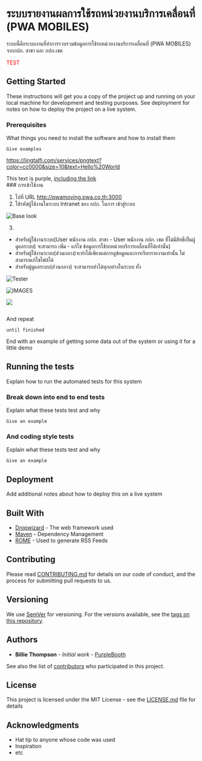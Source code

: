 # ระบบรายงานผลการใช้รถหน่วยงานบริการเคลื่อนที่ (PWA MOBILES)

ระบบนี้คือระบบงานที่ทำการรวบรวมข้อมูลการใช้รถหน่วยงานบริการเคลื่อนที่ (PWA MOBILES) จากกปภ. สาขา และ กปภ.เขต

<span style="color:red">TEST</span>
## Getting Started

These instructions will get you a copy of the project up and running on your local machine for development and testing purposes. See deployment for notes on how to deploy the project on a live system.

### Prerequisites

What things you need to install the software and how to install them
 
```
Give examples
```

https://lingtalfi.com/services/pngtext?color=cc0000&size=10&text=Hello%20World

<div class="text-purple">
  This text is purple, <a href="#" class="text-inherit">including the link</a>
</div>
### การเข้าใช้งาน

1. ไปที่ URL http://pwamoving.pwa.co.th:3000 
2. ใช้รหัสผู้ใช้งานในระบบ Intranet ของ กปภ. ในการ เข้าสู่ระบบ

![Base look](https://github.com/icarus-sullivan/react-calendar-material/raw/master/images/base.jpg)

3. 
- สำหรับผู้ใช้งานระบบ(User พนักงาน กปภ. สาขา - User พนักงาน กปภ. เขต ที่ไม่มีสิทธิ์เป็นผู้ดูแลระบบ) จะสามารถ เพิ่ม - แก้ไข ข้อมูลการใช้รถหน่วยบริการเคลื่อนที่ได้เท่านั้น) 
 - สำหรับผู้ใช้งานระบบ(ส่วนกลาง)จะทำได้เพียงแค่การดูข้อมูลและการเรียกรายงานเท่านั้น ไม่สามารถแก้ไขไฟล์ได้
 - สำหรับผู้ดูแลระบบ(ส่วนกลาง) จะสามารถทำได้ทุกอย่างในระบบ ทั้ง


![Tester](https://img.pngio.com/bus-png-images-free-download-png-buses-1772_1106.png)

![IMAGES](https://deo.shopeemobile.com/shopee/shopee-mobilemall-live-sg/assets/ca5d12864c12916c05640b36e47ac5c9.png)

![](https://service.pwa.co.th/roomservice/logo_PWA.jpg)

```

```

And repeat

```
until finished
```

End with an example of getting some data out of the system or using it for a little demo

## Running the tests

Explain how to run the automated tests for this system

### Break down into end to end tests

Explain what these tests test and why

```
Give an example
```

### And coding style tests

Explain what these tests test and why

```
Give an example
```

## Deployment

Add additional notes about how to deploy this on a live system

## Built With

* [Dropwizard](http://www.dropwizard.io/1.0.2/docs/) - The web framework used
* [Maven](https://maven.apache.org/) - Dependency Management
* [ROME](https://rometools.github.io/rome/) - Used to generate RSS Feeds

## Contributing

Please read [CONTRIBUTING.md](https://gist.github.com/PurpleBooth/b24679402957c63ec426) for details on our code of conduct, and the process for submitting pull requests to us.

## Versioning

We use [SemVer](http://semver.org/) for versioning. For the versions available, see the [tags on this repository](https://github.com/your/project/tags). 

## Authors

* **Billie Thompson** - *Initial work* - [PurpleBooth](https://github.com/PurpleBooth)

See also the list of [contributors](https://github.com/your/project/contributors) who participated in this project.

## License

This project is licensed under the MIT License - see the [LICENSE.md](LICENSE.md) file for details

## Acknowledgments

* Hat tip to anyone whose code was used
* Inspiration
* etc
